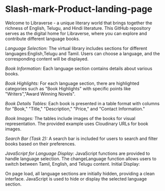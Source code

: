 # Slash-mark-Product-landing-page

Welcome to Libraverse - a unique literary world that brings together the richness of English, Telugu, and Hindi literature. This GitHub repository serves as the digital home for Libraverse, where you can explore and contribute  different language books.

*Language Selection:*
The virtual library includes sections for different languages:English,Telugu and Tamil. Users can choose a language, and the corresponding content will be displayed.

*Book Information:*
Each language section contains details about various books. 

*Book Highlights:*
For each language section, there are highlighted categories such as "Book Highlights" with specific points like "Writers","Award Winning Novels".

*Book Details Tables:*
Each book is presented in a table format with columns for "Book," "Title," "Description," "Price," and "Contact Information." 

*Book Images:*
The tables include images of the books for visual representation. The provided example uses Cloudinary URLs for book images.

*Search Bar (Task 2):*
A search bar is included for users to search and filter books based on their preferences.

*JavaScript for Language Display:*
JavaScript functions are provided to handle language selection. The changeLanguage function allows users to switch between Tamil, English, and Telugu content.
Initial Display:

On page load, all language sections are initially hidden, providing a clean interface. JavaScript is used to hide or display the selected language section.
